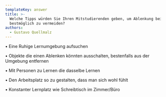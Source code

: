 ```yaml
---
templateKey: answer
title: >-
  Welche Tipps würden Sie Ihren Mitstudierenden geben, um Ablenkung beim Lernen
  bestmöglich zu vermeiden?
authors:
  - Gustavo Quellmalz
---
```

•	Eine Ruhige Lernumgebung aufsuchen

•	Objekte die einen Ablenken könnten ausschalten, bestenfalls aus der Umgebung entfernen

•	Mit Personen zu Lernen die dasselbe Lernen

•	Den Arbeitsplatz so zu gestalten, dass man sich wohl fühlt

•	Konstanter Lernplatz wie Schreibtisch im Zimmer/Büro
